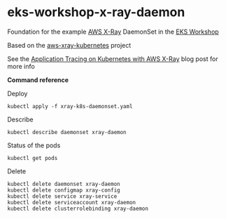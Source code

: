 # eks-workshop-x-ray-daemon

Foundation for the example [AWS X-Ray](https://aws.amazon.com/xray/) DaemonSet in the [EKS Workshop](https://eksworkshop.com/)

Based on the [aws-xray-kubernetes](https://github.com/aws-samples/aws-xray-kubernetes) project

See the [Application Tracing on Kubernetes with AWS X-Ray](https://aws.amazon.com/blogs/compute/application-tracing-on-kubernetes-with-aws-x-ray/) blog post for more info

**Command reference**

Deploy
```
kubectl apply -f xray-k8s-daemonset.yaml
```

Describe
```
kubectl describe daemonset xray-daemon
```

Status of the pods
```
kubectl get pods
```

Delete
```
kubectl delete daemonset xray-daemon
kubectl delete configmap xray-config
kubectl delete service xray-service
kubectl delete serviceaccount xray-daemon
kubectl delete clusterrolebinding xray-daemon
```


